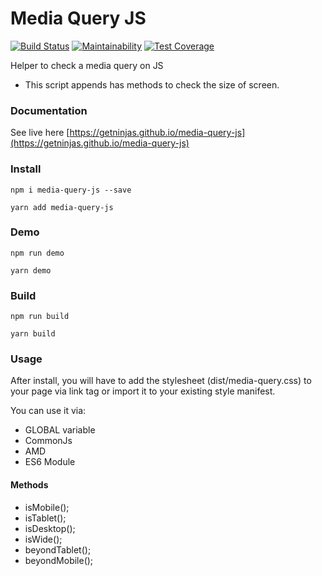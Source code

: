 # Media Query JS
[![Build Status](https://semaphoreci.com/api/v1/iondrimba/media-query-js-4/branches/master/badge.svg)](https://semaphoreci.com/iondrimba/media-query-js-4)
[![Maintainability](https://api.codeclimate.com/v1/badges/fd960e86c8b6aaf6b6d7/maintainability)](https://codeclimate.com/github/getninjas/media-query-js/maintainability)
[![Test Coverage](https://api.codeclimate.com/v1/badges/fd960e86c8b6aaf6b6d7/test_coverage)](https://codeclimate.com/github/getninjas/media-query-js/test_coverage)

Helper to check a media query on JS
* This script appends has methods to check the size of screen.

### Documentation

See live here [https://getninjas.github.io/media-query-js](https://getninjas.github.io/media-query-js)

### Install

`npm i media-query-js --save`

`yarn add media-query-js`

### Demo

`npm run demo`

`yarn demo`

### Build

`npm run build`

`yarn build`


### Usage

After install, you will have to add the stylesheet (dist/media-query.css) to your page via link tag or import it to your existing style manifest.

You can use it via:
* GLOBAL variable
* CommonJs
* AMD
* ES6 Module

#### Methods
* isMobile();
* isTablet();
* isDesktop();
* isWide();
* beyondTablet();
* beyondMobile();
